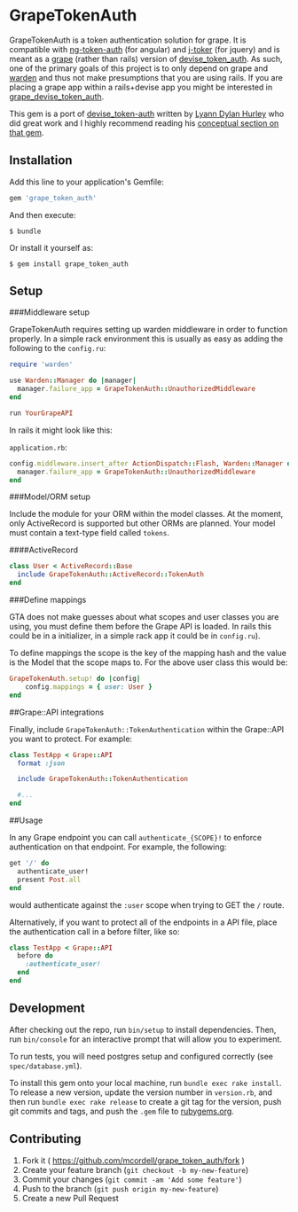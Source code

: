 # GrapeTokenAuth

GrapeTokenAuth is a token authentication solution for grape. It is compatible
with [ng-token-auth][1] (for angular) and [j-toker][2] (for jquery) and is meant
as a [grape][4] (rather than rails) version of [devise_token_auth][3]. As such,
one of the primary goals of this project is to only depend on grape and
[warden][9] and thus not make presumptions that you are using rails. If
you are placing a grape app within a rails+devise app you might be
interested in [grape_devise_token_auth][5].

This gem is a port of [devise_token-auth][4] written by [Lyann Dylan
Hurley][6] who did great work and I highly recommend reading his [conceptual
section on that gem][7].

## Installation

Add this line to your application's Gemfile:

```ruby
gem 'grape_token_auth'
```

And then execute:

    $ bundle

Or install it yourself as:

    $ gem install grape_token_auth

## Setup

###Middleware setup

GrapeTokenAuth requires setting up warden middleware in order to function
properly. In a simple rack environment this is usually as easy as adding the
following to the `config.ru`:

```ruby
require 'warden'

use Warden::Manager do |manager|
  manager.failure_app = GrapeTokenAuth::UnauthorizedMiddleware
end

run YourGrapeAPI
```

In rails it might look like this:

`application.rb`:

```ruby
config.middleware.insert_after ActionDispatch::Flash, Warden::Manager do |manager|
  manager.failure_app = GrapeTokenAuth::UnauthorizedMiddleware
end
```

###Model/ORM setup

Include the module for your ORM within the model classes. At the moment, only
ActiveRecord is supported but other ORMs are planned. Your model must
contain a text-type field called `tokens`.

####ActiveRecord

```ruby
class User < ActiveRecord::Base
  include GrapeTokenAuth::ActiveRecord::TokenAuth
end
```

###Define mappings

GTA does not make guesses about what scopes and user classes you are using, you
must define them before the Grape API is loaded. In rails this could be in a
initializer, in a simple rack app it could be in `config.ru`).

To define mappings the scope is the key of the mapping hash and the value is the
Model that the scope maps to. For the above user class this would be:

```ruby
GrapeTokenAuth.setup! do |config|
	config.mappings = { user: User }
end
```

##Grape::API integrations

Finally, include `GrapeTokenAuth::TokenAuthentication` within the Grape::API you
want to protect. For example:

```ruby
class TestApp < Grape::API
  format :json

  include GrapeTokenAuth::TokenAuthentication

  #...
end
```

##Usage

In any Grape endpoint you can call `authenticate_{SCOPE}!` to enforce
authentication on that endpoint. For example, the following:

```ruby
get '/' do
  authenticate_user!
  present Post.all
end
```

would authenticate against the `:user` scope when trying to GET the `/` route.

Alternatively, if you want to protect all of the endpoints in a API file, place
the authentication call in a before filter, like so:

```ruby
class TestApp < Grape::API
  before do
    :authenticate_user!
  end
end
```

## Development

After checking out the repo, run `bin/setup` to install dependencies. Then,
run `bin/console` for an interactive prompt that will allow you to experiment.

To run tests, you will need postgres setup and configured correctly (see
`spec/database.yml`).

To install this gem onto your local machine, run `bundle exec rake install`.
To release a new version, update the version number in `version.rb`, and
then run `bundle exec rake release` to create a git tag for the version,
push git commits and tags, and push the `.gem` file to
[rubygems.org][8].

## Contributing

1. Fork it ( https://github.com/mcordell/grape_token_auth/fork )
2. Create your feature branch (`git checkout -b my-new-feature`)
3. Commit your changes (`git commit -am 'Add some feature'`)
4. Push to the branch (`git push origin my-new-feature`)
5. Create a new Pull Request

[1]: https://github.com/lynndylanhurley/ng-token-auth
[2]: https://github.com/lynndylanhurley/j-toker
[3]: https://github.com/lynndylanhurley/devise_token_auth
[4]: https://github.com/intridea/grape
[5]: https://github.com/mcordell/grape_devise_token_auth
[6]: https://github.com/lynndylanhurley
[7]: https://github.com/lynndylanhurley/devise_token_auth#conceptual
[8]: https://rubygems.org
[9]: https://github.com/hassox/warden
